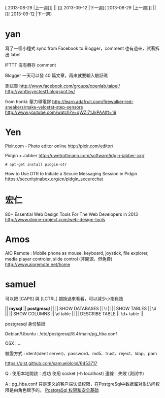 [ 2013-08-29 |上一週]]] || [[[ 2013-09-12 |下一週]( 2013-08-29 |上一週]]] || [[[ 2013-09-12 |下一週)



# yan


寫了一個小程式 sync from Facebook to Blogger，comment 也有過來，試著拆出 label

IFTTT 沒有轉存 comment

Blogger 一天可以發 40 篇文章，再來就要輸入驗証碼

測試頁
<http://www.facebook.com/groups/openlab.taipei/>  
<http://yanfbsynctest1.blogspot.tw/>  


from honki:
壓力導電膠
<http://learn.adafruit.com/firewalker-led-sneakers/make-velostat-step-sensors>  
<http://www.youtube.com/watch?v=gWZi71JkPAA#t=19>  

# Yen


Pixlr.com - Photo editor online
<http://pixlr.com/editor/>  

Pidgin + Jabber
<http://uwetrottmann.com/software/idgin-jabber-icq/>  


    # apt-get install pidgin-otr


How to Use OTR to Initiate a Secure Messaging Session in Pidgin
<https://securityinabox.org/en/pidgin_securechat>  

# 宏仁

80+ Essential Web Design Tools For The Web Developers in 2013
<http://www.divine-project.com/web-design-tools>  

# Amos

AIO Remote : Mobile phone as mouse, keyboard, joystick, file explorer, media player controler, slide control (非開源，但免費)
<http://www.aioremote.net/home>  

# samuel


可以把 [CAPS] 與 [LCTRL] 調換過來看看，可以減少小指負擔

|| **mysql** || **postgresql** ||
|| SHOW DATABASES || \l ||
|| SHOW TABLES || \d ||
|| SHOW COLUMNS || \d table ||
|| DESCRIBE TABLE || \d+ table ||


postgresql 身份驗證

Debian/Ubuntu :
/etc/postgresql/8.4/main/pg_hba.conf

OSX :
...

驗證方式 : ident(ident server)、password、md5、trust、reject、ldap、pam

<https://gist.github.com/samuelololol/6453717>  

Q :
使用本地開啟：成功
使用 socket (-h localhost) 連線：失敗 (測試中)

A :
pg_hba.conf 只是定义的客户端认证权限，在PostgreSql中数据库对象访问权限是由角色赋予的。
[PostgreSql 权限和安全基础](http://www.itwhy.org/%E6%95%B0%E6%8D%AE%E5%BA%93/postgresql-%E6%9D%83%E9%99%90%E5%92%8C%E5%AE%89%E5%85%A8%E5%9F%BA%E7%A1%80.html)